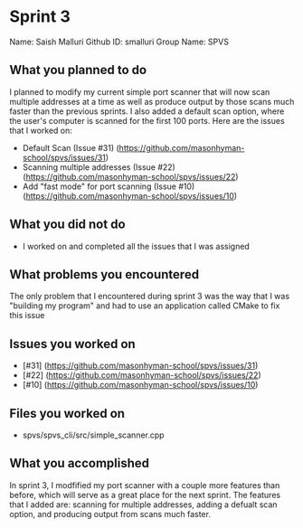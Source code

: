 # Sprint 3

Name: Saish Malluri 
Github ID: smalluri
Group Name: SPVS

## What you planned to do
I planned to modify my current simple port scanner that will now scan multiple addresses at a time as well as produce output by those scans much faster than the previous sprints. I also added a default scan option, where the user's computer is scanned for the first 100 ports. Here are the issues that I worked on:

- Default Scan (Issue #31) (https://github.com/masonhyman-school/spvs/issues/31)
- Scanning multiple addresses (Issue #22) (https://github.com/masonhyman-school/spvs/issues/22)
- Add "fast mode" for port scanning (Issue #10) (https://github.com/masonhyman-school/spvs/issues/10)

## What you did not do
- I worked on and completed all the issues that I was assigned

## What problems you encountered
The only problem that I encountered during sprint 3 was the way that I was "building my program" and had to use an application called CMake to fix this issue

## Issues you worked on
- [#31] (https://github.com/masonhyman-school/spvs/issues/31)
- [#22] (https://github.com/masonhyman-school/spvs/issues/22)
- [#10] (https://github.com/masonhyman-school/spvs/issues/10)


## Files you worked on
- spvs/spvs_cli/src/simple_scanner.cpp

## What you accomplished
In sprint 3, I modfified my port scanner with a couple more features than before, which will serve as a great place for the next sprint. The features that I added are: scanning for multiple addresses, adding a defualt scan option, and producing output from scans much faster.